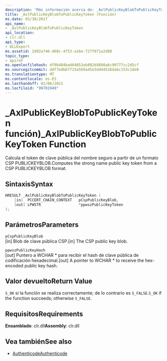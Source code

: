 ```yaml
---
description: 'Más información acerca de: _AxlPublicKeyBlobToPublicKeyToken función'
title: _AxlPublicKeyBlobToPublicKeyToken (Función)
ms.date: 03/30/2017
api_name:
- _AxlPublicKeyBlobToPublicKeyToken
api_location:
- clr.dll
api_type:
- DLLExport
ms.assetid: 2d92a746-d68c-4f53-a16e-727f071a2d80
topic_type:
- apiref
ms.openlocfilehash: df0b484bad64051eb892d4898a6c90777cc2d5cf
ms.sourcegitcommit: ddf7edb67715a5b9a45e3dd44536dabc153c1de0
ms.translationtype: MT
ms.contentlocale: es-ES
ms.lasthandoff: 02/06/2021
ms.locfileid: "99781940"
---
```

# <a name="_axlpublickeyblobtopublickeytoken-function"></a><span data-ttu-id="5123c-103">\_AxlPublicKeyBlobToPublicKeyToken función)</span><span class="sxs-lookup"><span data-stu-id="5123c-103">\_AxlPublicKeyBlobToPublicKeyToken Function</span></span>

<span data-ttu-id="5123c-104">Calcula el token de clave pública del nombre seguro a partir de un formato CSP PUBLICKEYBLOB.</span><span class="sxs-lookup"><span data-stu-id="5123c-104">Computes the strong name public key token from a CSP PUBLICKEYBLOB format.</span></span>

## <a name="syntax"></a><span data-ttu-id="5123c-105">Sintaxis</span><span class="sxs-lookup"><span data-stu-id="5123c-105">Syntax</span></span>

```cpp
HRESULT _AxlPublicKeyBlobToPublicKeyToken (
    [in]  PCCERT_CHAIN_CONTEXT   pCspPublicKeyBlob,
    [out] LPWSTR                 *ppwszPublicKeyToken
);
```

## <a name="parameters"></a><span data-ttu-id="5123c-106">Parámetros</span><span class="sxs-lookup"><span data-stu-id="5123c-106">Parameters</span></span>

 `pCspPublicKeyBlob`\
 <span data-ttu-id="5123c-107">[in] Blob de clave pública CSP.</span><span class="sxs-lookup"><span data-stu-id="5123c-107">[in] The CSP public key blob.</span></span>

 `ppwszPublicKeyHash`\
 <span data-ttu-id="5123c-108">[out] Puntero a WCHAR \* para recibir el hash de clave pública de codificación hexadecimal.</span><span class="sxs-lookup"><span data-stu-id="5123c-108">[out] A pointer to WCHAR \* to receive the hex-encoded public key hash.</span></span>

## <a name="return-value"></a><span data-ttu-id="5123c-109">Valor devuelto</span><span class="sxs-lookup"><span data-stu-id="5123c-109">Return Value</span></span>

 <span data-ttu-id="5123c-110">`S_OK` si la función se realiza correctamente; de lo contrario es `S_FALSE`.</span><span class="sxs-lookup"><span data-stu-id="5123c-110">`S_OK` if the function succeeds; otherwise `S_FALSE`.</span></span>

## <a name="requirements"></a><span data-ttu-id="5123c-111">Requisitos</span><span class="sxs-lookup"><span data-stu-id="5123c-111">Requirements</span></span>

<span data-ttu-id="5123c-112">**Ensamblado**: clr.dll</span><span class="sxs-lookup"><span data-stu-id="5123c-112">**Assembly**: clr.dll</span></span>

## <a name="see-also"></a><span data-ttu-id="5123c-113">Vea también</span><span class="sxs-lookup"><span data-stu-id="5123c-113">See also</span></span>

- [<span data-ttu-id="5123c-114">Authenticode</span><span class="sxs-lookup"><span data-stu-id="5123c-114">Authenticode</span></span>](index.md)
